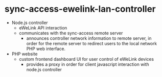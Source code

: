 # sync-access-ewelink-lan-controller

- Node.js controller 
  - eWeLink API interaction
  - communicates with the sync-access remote server 
     - announces controller network information to remote server, in order for the remote server to redirect users to the local network PHP web interface.
- PHP website
  - custom frontend dashboard UI for user control of eWeLink devices
     - provides a proxy in order for client javascript interaction with node.js controller

